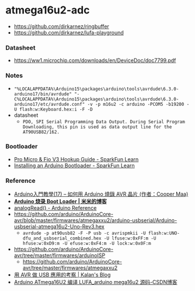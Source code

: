 atmega16u2-adc
==============
- https://github.com/dirkarnez/ringbuffer
- https://github.com/dirkarnez/lufa-playground

### Datasheet
- https://ww1.microchip.com/downloads/en/DeviceDoc/doc7799.pdf

### Notes
- `"%LOCALAPPDATA%\Arduino15\packages\arduino\tools\avrdude\6.3.0-arduino17/bin/avrdude" "-C%LOCALAPPDATA%\Arduino15\packages\arduino\tools\avrdude\6.3.0-arduino17/etc/avrdude.conf" -v -p m16u2 -c arduino -PCOM5 -b19200 -U flash:w:Keyboard.hex:i -F -D`
- datasheet
  - `PDO, SPI Serial Programming Data Output. During Serial Program Downloading, this pin is used as data output line for the AT90USB82/162. `

### Bootloader
- [Pro Micro & Fio V3 Hookup Guide - SparkFun Learn](https://learn.sparkfun.com/tutorials/pro-micro--fio-v3-hookup-guide/troubleshooting-and-faq)
- [Installing an Arduino Bootloader - SparkFun Learn](https://learn.sparkfun.com/tutorials/installing-an-arduino-bootloader)
### Reference
- [Arduino入門教學(17) – 如何用 Arduino 燒錄 AVR 晶片 (作者：Cooper Maa)](http://programmermagazine.github.io/201405/htm/article1.html)
- [**Arduino 烧录 Boot Loader | 米米的博客**](https://zhangshuqiao.org/2019-10/Arduino%E7%83%A7%E5%BD%95Boot%20Loader/)
- [analogRead() - Arduino Reference](https://www.arduino.cc/reference/en/language/functions/analog-io/analogread/)
- https://github.com/arduino/ArduinoCore-avr/blob/master/firmwares/atmegaxxu2/arduino-usbserial/Arduino-usbserial-atmega16u2-Uno-Rev3.hex
  - `avrdude -p at90usb82 -F -P usb -c avrispmkii -U flash:w:UNO-dfu_and_usbserial_combined.hex -U lfuse:w:0xFF:m -U hfuse:w:0xD9:m -U efuse:w:0xF4:m -U lock:w:0x0F:m`
- https://github.com/arduino/ArduinoCore-avr/tree/master/firmwares/arduinoISP
  - https://github.com/arduino/ArduinoCore-avr/tree/master/firmwares/atmegaxxu2
- [用 AVR 做 USB 應用的考察 | Kalan's Blog](https://blog.kalan.dev/posts/2021-11-24-avr-usb-capability)
- [Arduino ATmega16U2 编译 LUFA_arduino mega16u2 源码-CSDN博客](https://blog.csdn.net/wowocpp/article/details/80626065)
